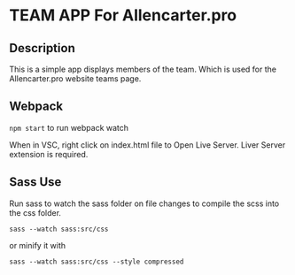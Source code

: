 
# TEAM APP For Allencarter.pro

## Description
This is a simple app displays members of the team. Which is used for the Allencarter.pro website teams page.


## Webpack

`npm start` to run webpack watch

When in VSC, right click on index.html file to Open Live Server. Liver Server extension is required.


## Sass Use

Run sass to watch the sass folder on file changes to compile the scss into the css folder.

` sass --watch sass:src/css `

or minify it with

` sass --watch sass:src/css --style compressed `


